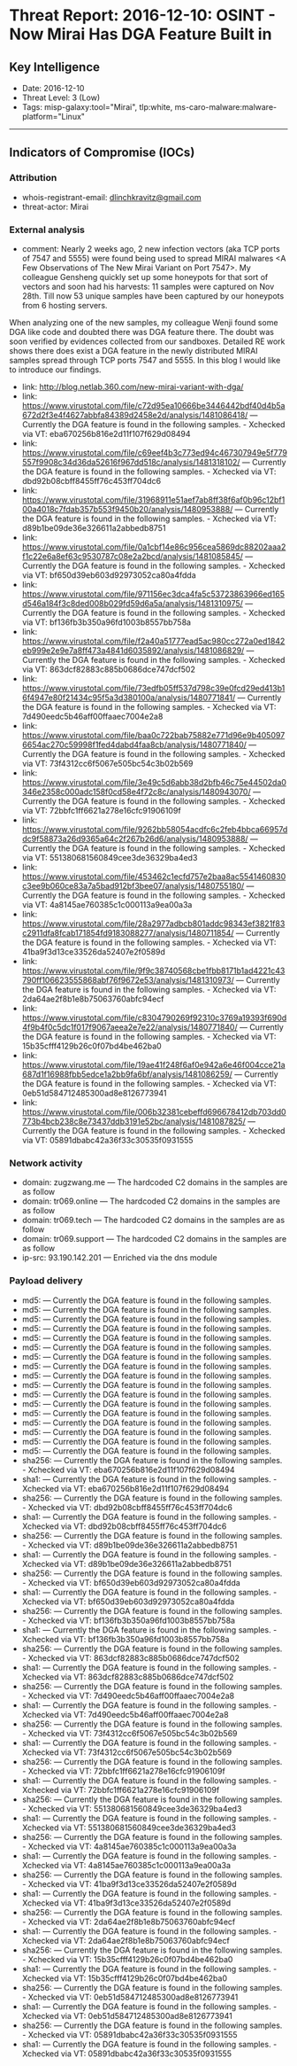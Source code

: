 # Threat Report: 2016-12-10: OSINT - Now Mirai Has DGA Feature Built in


## Key Intelligence
* Date: 2016-12-10
* Threat Level: 3 (Low)
* Tags: misp-galaxy:tool="Mirai", tlp:white, ms-caro-malware:malware-platform="Linux"

---

## Indicators of Compromise (IOCs)
### Attribution
* whois-registrant-email: dlinchkravitz@gmail.com
* threat-actor: Mirai

### External analysis
* comment: Nearly 2 weeks ago, 2 new infection vectors (aka TCP ports of 7547 and 5555) were found being used to spread MIRAI malwares <A Few Observations of The New Mirai Variant on Port 7547>. My colleague Gensheng quickly set up some honeypots for that sort of vectors and soon had his harvests: 11 samples were captured on Nov 28th. Till now 53 unique samples have been captured by our honeypots from 6 hosting servers.

When analyzing one of the new samples, my colleague Wenji found some DGA like code and doubted there was DGA feature there. The doubt was soon verified by evidences collected from our sandboxes. Detailed RE work shows there does exist a DGA feature in the newly distributed MIRAI samples spread through TCP ports 7547 and 5555. In this blog I would like to introduce our findings.
* link: http://blog.netlab.360.com/new-mirai-variant-with-dga/
* link: https://www.virustotal.com/file/c72d95ea10666be3446442bdf40d4b5a672d2f3e4f4627abbfa84389d2458e2d/analysis/1481086418/ — Currently the DGA feature is found in the following samples. - Xchecked via VT: eba670256b816e2d11f107f629d08494
* link: https://www.virustotal.com/file/c69eef4b3c773ed94c467307949e5f779557f9908c34d36da52616f967dd518c/analysis/1481318102/ — Currently the DGA feature is found in the following samples. - Xchecked via VT: dbd92b08cbff8455ff76c453ff704dc6
* link: https://www.virustotal.com/file/31968911e51aef7ab8ff38f6af0b96c12bf100a4018c7fdab357b553f9450b20/analysis/1480953888/ — Currently the DGA feature is found in the following samples. - Xchecked via VT: d89b1be09de36e326611a2abbedb8751
* link: https://www.virustotal.com/file/0a1cbf14e86c956cea5869dc88202aaa2f1c22e6a8ef63c9530787c08e2a2bcd/analysis/1481085845/ — Currently the DGA feature is found in the following samples. - Xchecked via VT: bf650d39eb603d92973052ca80a4fdda
* link: https://www.virustotal.com/file/971156ec3dca4fa5c53723863966ed165d546a184f3c8ded008b029fd59d6a5a/analysis/1481310975/ — Currently the DGA feature is found in the following samples. - Xchecked via VT: bf136fb3b350a96fd1003b8557bb758a
* link: https://www.virustotal.com/file/f2a40a51777ead5ac980cc272a0ed1842eb999e2e9e7a8ff473a4841d6035892/analysis/1481086829/ — Currently the DGA feature is found in the following samples. - Xchecked via VT: 863dcf82883c885b0686dce747dcf502
* link: https://www.virustotal.com/file/73edfb05ff537d798c39e0fcd29ed413b16f4947e80f21434c95f5a3d380100a/analysis/1480771841/ — Currently the DGA feature is found in the following samples. - Xchecked via VT: 7d490eedc5b46aff00ffaaec7004e2a8
* link: https://www.virustotal.com/file/baa0c722bab75882e771d96e9b4050976654ac270c59998f1fed4dabd4faa8cb/analysis/1480771840/ — Currently the DGA feature is found in the following samples. - Xchecked via VT: 73f4312cc6f5067e505bc54c3b02b569
* link: https://www.virustotal.com/file/3e49c5d6abb38d2bfb46c75e44502da0346e2358c000adc158f0cd58e4f72c8c/analysis/1480943070/ — Currently the DGA feature is found in the following samples. - Xchecked via VT: 72bbfc1ff6621a278e16cfc91906109f
* link: https://www.virustotal.com/file/9262bb58054acdfc6c2feb4bbca66957ddc9f58873a26d9365a64c2f267b26d6/analysis/1480953888/ — Currently the DGA feature is found in the following samples. - Xchecked via VT: 551380681560849cee3de36329ba4ed3
* link: https://www.virustotal.com/file/453462c1ecfd757e2baa8ac5541460830c3ee9b060ce83a7a5bad912bf3bee07/analysis/1480755180/ — Currently the DGA feature is found in the following samples. - Xchecked via VT: 4a8145ae760385c1c000113a9ea00a3a
* link: https://www.virustotal.com/file/28a2977adbcb801addc98343ef3821f83c2911dfa8fcab171854fd9183088277/analysis/1480711854/ — Currently the DGA feature is found in the following samples. - Xchecked via VT: 41ba9f3d13ce33526da52407e2f0589d
* link: https://www.virustotal.com/file/9f9c38740568cbe1fbb8171b1ad4221c43790ff106623555868abf76f9672e53/analysis/1481310973/ — Currently the DGA feature is found in the following samples. - Xchecked via VT: 2da64ae2f8b1e8b75063760abfc94ecf
* link: https://www.virustotal.com/file/c8304790269f92310c3769a19393f690d4f9b4f0c5dc1f017f9067aeea2e7e22/analysis/1480771840/ — Currently the DGA feature is found in the following samples. - Xchecked via VT: 15b35cfff4129b26c0f07bd4be462ba0
* link: https://www.virustotal.com/file/19ae41f248f6af0e942a6e46f004cce21a687d1f16988fbb5edce1a2bb9fa6bf/analysis/1481086259/ — Currently the DGA feature is found in the following samples. - Xchecked via VT: 0eb51d584712485300ad8e8126773941
* link: https://www.virustotal.com/file/006b32381cebeffd696678412db703dd0773b4bcb238c8e73437ddb3191e52bc/analysis/1481087825/ — Currently the DGA feature is found in the following samples. - Xchecked via VT: 05891dbabc42a36f33c30535f0931555

### Network activity
* domain: zugzwang.me — The hardcoded C2 domains in the samples are as follow
* domain: tr069.online — The hardcoded C2 domains in the samples are as follow
* domain: tr069.tech — The hardcoded C2 domains in the samples are as follow
* domain: tr069.support — The hardcoded C2 domains in the samples are as follow
* ip-src: 93.190.142.201 — Enriched via the dns module

### Payload delivery
* md5: <md5> — Currently the DGA feature is found in the following samples.
* md5: <md5> — Currently the DGA feature is found in the following samples.
* md5: <md5> — Currently the DGA feature is found in the following samples.
* md5: <md5> — Currently the DGA feature is found in the following samples.
* md5: <md5> — Currently the DGA feature is found in the following samples.
* md5: <md5> — Currently the DGA feature is found in the following samples.
* md5: <md5> — Currently the DGA feature is found in the following samples.
* md5: <md5> — Currently the DGA feature is found in the following samples.
* md5: <md5> — Currently the DGA feature is found in the following samples.
* md5: <md5> — Currently the DGA feature is found in the following samples.
* md5: <md5> — Currently the DGA feature is found in the following samples.
* md5: <md5> — Currently the DGA feature is found in the following samples.
* md5: <md5> — Currently the DGA feature is found in the following samples.
* md5: <md5> — Currently the DGA feature is found in the following samples.
* md5: <md5> — Currently the DGA feature is found in the following samples.
* md5: <md5> — Currently the DGA feature is found in the following samples.
* md5: <md5> — Currently the DGA feature is found in the following samples.
* sha256: <sha256> — Currently the DGA feature is found in the following samples. - Xchecked via VT: eba670256b816e2d11f107f629d08494
* sha1: <sha1> — Currently the DGA feature is found in the following samples. - Xchecked via VT: eba670256b816e2d11f107f629d08494
* sha256: <sha256> — Currently the DGA feature is found in the following samples. - Xchecked via VT: dbd92b08cbff8455ff76c453ff704dc6
* sha1: <sha1> — Currently the DGA feature is found in the following samples. - Xchecked via VT: dbd92b08cbff8455ff76c453ff704dc6
* sha256: <sha256> — Currently the DGA feature is found in the following samples. - Xchecked via VT: d89b1be09de36e326611a2abbedb8751
* sha1: <sha1> — Currently the DGA feature is found in the following samples. - Xchecked via VT: d89b1be09de36e326611a2abbedb8751
* sha256: <sha256> — Currently the DGA feature is found in the following samples. - Xchecked via VT: bf650d39eb603d92973052ca80a4fdda
* sha1: <sha1> — Currently the DGA feature is found in the following samples. - Xchecked via VT: bf650d39eb603d92973052ca80a4fdda
* sha256: <sha256> — Currently the DGA feature is found in the following samples. - Xchecked via VT: bf136fb3b350a96fd1003b8557bb758a
* sha1: <sha1> — Currently the DGA feature is found in the following samples. - Xchecked via VT: bf136fb3b350a96fd1003b8557bb758a
* sha256: <sha256> — Currently the DGA feature is found in the following samples. - Xchecked via VT: 863dcf82883c885b0686dce747dcf502
* sha1: <sha1> — Currently the DGA feature is found in the following samples. - Xchecked via VT: 863dcf82883c885b0686dce747dcf502
* sha256: <sha256> — Currently the DGA feature is found in the following samples. - Xchecked via VT: 7d490eedc5b46aff00ffaaec7004e2a8
* sha1: <sha1> — Currently the DGA feature is found in the following samples. - Xchecked via VT: 7d490eedc5b46aff00ffaaec7004e2a8
* sha256: <sha256> — Currently the DGA feature is found in the following samples. - Xchecked via VT: 73f4312cc6f5067e505bc54c3b02b569
* sha1: <sha1> — Currently the DGA feature is found in the following samples. - Xchecked via VT: 73f4312cc6f5067e505bc54c3b02b569
* sha256: <sha256> — Currently the DGA feature is found in the following samples. - Xchecked via VT: 72bbfc1ff6621a278e16cfc91906109f
* sha1: <sha1> — Currently the DGA feature is found in the following samples. - Xchecked via VT: 72bbfc1ff6621a278e16cfc91906109f
* sha256: <sha256> — Currently the DGA feature is found in the following samples. - Xchecked via VT: 551380681560849cee3de36329ba4ed3
* sha1: <sha1> — Currently the DGA feature is found in the following samples. - Xchecked via VT: 551380681560849cee3de36329ba4ed3
* sha256: <sha256> — Currently the DGA feature is found in the following samples. - Xchecked via VT: 4a8145ae760385c1c000113a9ea00a3a
* sha1: <sha1> — Currently the DGA feature is found in the following samples. - Xchecked via VT: 4a8145ae760385c1c000113a9ea00a3a
* sha256: <sha256> — Currently the DGA feature is found in the following samples. - Xchecked via VT: 41ba9f3d13ce33526da52407e2f0589d
* sha1: <sha1> — Currently the DGA feature is found in the following samples. - Xchecked via VT: 41ba9f3d13ce33526da52407e2f0589d
* sha256: <sha256> — Currently the DGA feature is found in the following samples. - Xchecked via VT: 2da64ae2f8b1e8b75063760abfc94ecf
* sha1: <sha1> — Currently the DGA feature is found in the following samples. - Xchecked via VT: 2da64ae2f8b1e8b75063760abfc94ecf
* sha256: <sha256> — Currently the DGA feature is found in the following samples. - Xchecked via VT: 15b35cfff4129b26c0f07bd4be462ba0
* sha1: <sha1> — Currently the DGA feature is found in the following samples. - Xchecked via VT: 15b35cfff4129b26c0f07bd4be462ba0
* sha256: <sha256> — Currently the DGA feature is found in the following samples. - Xchecked via VT: 0eb51d584712485300ad8e8126773941
* sha1: <sha1> — Currently the DGA feature is found in the following samples. - Xchecked via VT: 0eb51d584712485300ad8e8126773941
* sha256: <sha256> — Currently the DGA feature is found in the following samples. - Xchecked via VT: 05891dbabc42a36f33c30535f0931555
* sha1: <sha1> — Currently the DGA feature is found in the following samples. - Xchecked via VT: 05891dbabc42a36f33c30535f0931555

